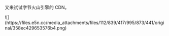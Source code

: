 <p>又来试试字节火山引擎的 CDN。</p>
![](https://files.e5n.cc/media_attachments/files/112/839/417/995/873/441/original/358ec429653576b4.png)